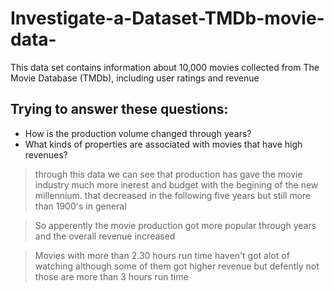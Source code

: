# Investigate-a-Dataset-TMDb-movie-data-
This data set contains information about 10,000 movies collected from The Movie Database (TMDb), including user ratings and revenue

## Trying to answer these questions: 
* How is the production volume changed through years?
* What kinds of properties are associated with movies that have high revenues?

> through this data we can see that production has gave the movie industry much more inerest and budget with the begining of the new millennium. that decreased in the following five years but still more than 1900's in general

> So apperently the movie production got more popular through years and the overall revenue increased

> Movies with more than 2.30 hours run time haven't got alot of watching although some of them got higher revenue but defently not those are more than 3 hours run time
